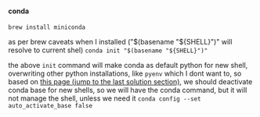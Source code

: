 

#### conda ####
`brew install miniconda`

as per brew caveats when I installed ("$(basename "${SHELL}")" will resolve to current shel)
`conda init "$(basename "${SHELL}")"` 

the above `init` command will make conda as default python for new shell, overwriting other python installations, like `pyenv`
which I dont want to, so based on [this page (jump to the last solution section)](https://www.linuxfixes.com/2022/07/solved-installing-anaconda-with-pyenv.html),
we should deactivate conda base for new shells, so we will have the conda command, but it will not manage the shell, unless we need it
`conda config --set auto_activate_base false`
